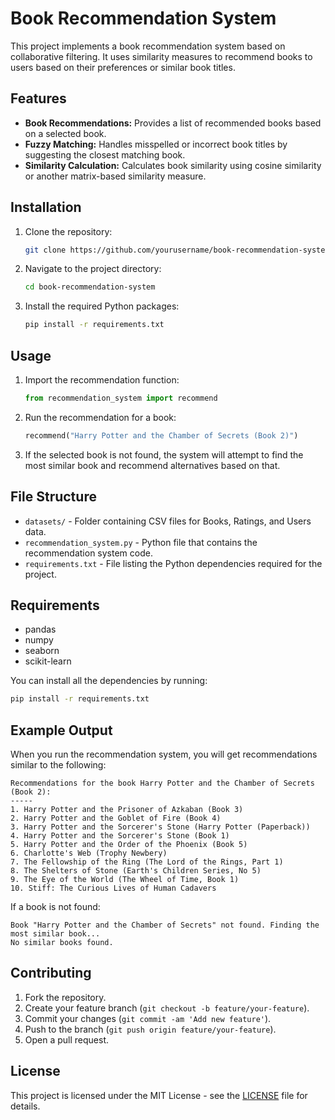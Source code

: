 
# Book Recommendation System

This project implements a book recommendation system based on collaborative filtering. It uses similarity measures to recommend books to users based on their preferences or similar book titles.

## Features
- **Book Recommendations:** Provides a list of recommended books based on a selected book.
- **Fuzzy Matching:** Handles misspelled or incorrect book titles by suggesting the closest matching book.
- **Similarity Calculation:** Calculates book similarity using cosine similarity or another matrix-based similarity measure.

## Installation
1. Clone the repository:
   ```bash
   git clone https://github.com/yourusername/book-recommendation-system.git
   ```
2. Navigate to the project directory:
   ```bash
   cd book-recommendation-system
   ```
3. Install the required Python packages:
   ```bash
   pip install -r requirements.txt
   ```

## Usage
1. Import the recommendation function:
   ```python
   from recommendation_system import recommend
   ```
2. Run the recommendation for a book:
   ```python
   recommend("Harry Potter and the Chamber of Secrets (Book 2)")
   ```
3. If the selected book is not found, the system will attempt to find the most similar book and recommend alternatives based on that.

## File Structure

- `datasets/` - Folder containing CSV files for Books, Ratings, and Users data.
- `recommendation_system.py` - Python file that contains the recommendation system code.
- `requirements.txt` - File listing the Python dependencies required for the project.

## Requirements
- pandas
- numpy
- seaborn
- scikit-learn

You can install all the dependencies by running:
```bash
pip install -r requirements.txt
```

## Example Output

When you run the recommendation system, you will get recommendations similar to the following:

```
Recommendations for the book Harry Potter and the Chamber of Secrets (Book 2):
-----
1. Harry Potter and the Prisoner of Azkaban (Book 3)
2. Harry Potter and the Goblet of Fire (Book 4)
3. Harry Potter and the Sorcerer's Stone (Harry Potter (Paperback))
4. Harry Potter and the Sorcerer's Stone (Book 1)
5. Harry Potter and the Order of the Phoenix (Book 5)
6. Charlotte's Web (Trophy Newbery)
7. The Fellowship of the Ring (The Lord of the Rings, Part 1)
8. The Shelters of Stone (Earth's Children Series, No 5)
9. The Eye of the World (The Wheel of Time, Book 1)
10. Stiff: The Curious Lives of Human Cadavers
```

If a book is not found:
```
Book "Harry Potter and the Chamber of Secrets" not found. Finding the most similar book...
No similar books found.
```

## Contributing

1. Fork the repository.
2. Create your feature branch (`git checkout -b feature/your-feature`).
3. Commit your changes (`git commit -am 'Add new feature'`).
4. Push to the branch (`git push origin feature/your-feature`).
5. Open a pull request.

## License

This project is licensed under the MIT License - see the [LICENSE](LICENSE) file for details.
